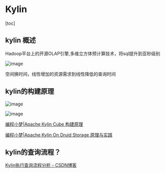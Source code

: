 # Kylin

[toc]

## kylin 概述

Hadoop平台上的开源OLAP引擎,多维立方体预计算技术，将sql提升到亚秒级别

![image](https://static.lovedata.net/jpg/2018/7/4/4bb2dc72ea9e7c1ca0fe7f39b39ee58a.jpg-wm)

空间换时间，线性增加的资源需求到线性降低的查询时间

## kylin的构建原理

![image](https://static.lovedata.net/jpg/2018/7/10/05133de3b393e6366d11797a2386987b.jpg-wm)

![image](https://static.lovedata.net/jpg/2018/7/10/da963f940d5ec0716df33433d0d5811d.jpg-wm)

[编程小梦|Apache Kylin Cube 构建原理](https://blog.bcmeng.com/post/kylin-cube.html)

[编程小梦|Apache Kylin On Druid Storage 原理与实践](https://blog.bcmeng.com/post/kylin-on-druid-storage.html#4-%E7%A7%BB%E9%99%A4kylin%E6%9F%A5%E8%AF%A2%E6%97%B6%E7%9A%84%E6%A0%B8%E5%BF%83%E6%95%B0%E6%8D%AE%E7%BB%93%E6%9E%84gtrecord)

## kylin的查询流程？

[Kylin执行查询流程分析 - CSDN博客](https://blog.csdn.net/yu616568/article/details/50838504)